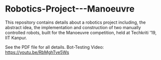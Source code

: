 # Robotics-Project---Manoeuvre
This repository contains details about a robotics project including, the abstract idea, the implementation and construction of two manually controlled robots, built for the Manoeuvre competition, held at Techkriti '19, IIT Kanpur.

See the PDF file for all details.
Bot-Testing Video: https://youtu.be/RbMghTve5Ws
